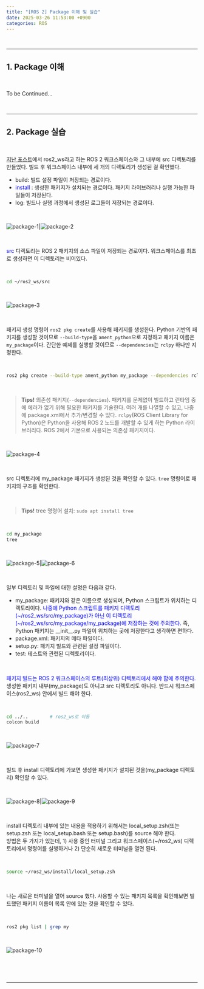 ```yaml
---
title: "[ROS 2] Package 이해 및 실습"
date: 2025-03-26 11:53:00 +0900
categories: ROS
---
```


&nbsp;  

---

## 1. Package 이해

<br>

To be Continued...

<br>

---

## 2. Package 실습

<br>

[지난 포스트](https://oksisiya.github.io/posts/create-ros-2-workspace/)에서 ros2_ws라고 하는 ROS 2 워크스페이스와 그 내부에 src 디렉토리를 만들었다. 빌드 후 워크스페이스 내부에 세 개의 디렉토리가 생성된 걸 확인했다.
  * build: 빌드 설정 파일이 저장되는 경로이다.
  * <span style="color:blue"> install </span>: 생성한 패키지가 설치되는 경로이다. 패키지 라이브러리나 실행 가능한 파일들이 저장된다.
  * log: 빌드나 실행 과정에서 생성된 로그들이 저장되는 경로이다.

<br>

![package-1](/assets/img/2025-03-26/package-1.png)|![package-2](/assets/img/2025-03-26/package-2.png)

<br>

<span style="color:blue"> src </span> 디렉토리는 ROS 2 패키지의 소스 파일이 저장되는 경로이다. 워크스페이스를 최초로 생성하면 이 디렉토리는 비어있다.

<br>

```bash
cd ~/ros2_ws/src
```

<br>

![package-3](/assets/img/2025-03-26/package-3.png)

<br>

패키지 생성 명령어 `ros2 pkg create`를 사용해 패키지를 생성한다. Python 기반의 패키지를 생성할 것이므로 `--build-type`을 `ament_python`으로 지정하고 패키지 이름은 `my_package`이다. 간단한 예제를 실행할 것이므로 `--dependencies`는 `rclpy` 하나만 지정한다.

<br>

```bash
ros2 pkg create --build-type ament_python my_package --dependencies rclpy
```

<br>

> **Tips!** 의존성 패키지(`--dependencies`). 패키지를 문제없이 빌드하고 런타임 중에 에러가 없기 위해 필요한 패키지를 기술한다. 여러 개를 나열할 수 있고, 나중에 package.xml에서 추가/변경할 수 있다. `rclpy`(ROS Client Library for Python)은 Python을 사용해 ROS 2 노드를 개발할 수 있게 하는 Python 라이브러리다. ROS 2에서 기본으로 사용되는 의존성 패키지이다.

<br>

![package-4](/assets/img/2025-03-26/package-4.png)

<br>

src 디렉토리에 my_package 패키지가 생성된 것을 확인할 수 있다. `tree` 명령어로 패키지의 구조를 확인한다.

<br>

> **Tips!** tree 명령어 설치: `sudo apt install tree`

<br>

```bash
cd my_package
tree
```

<br>

![package-5](/assets/img/2025-03-26/package-5.png)|![package-6](/assets/img/2025-03-26/package-6.png)

<br>

일부 디렉토리 및 파일에 대한 설명은 다음과 같다.
* my_package: 패키지와 같은 이름으로 생성되며, Python 스크립트가 위치하는 디렉토리이다. <span style="color:blue"> 나중에 Python 스크립트를 패키지 디렉토리(~/ros2_ws/src/my_package)가 아닌 이 디렉토리(~/ros2_ws/src/my_package/my_package)에 저장하는 것에 주의한다. </span> 즉, Python 패키지는 \_\_init\_\_.py 파일이 위치하는 곳에 저장한다고 생각하면 편하다.
* package.xml: 패키지의 메타 파일이다.
* setup.py: 패키지 빌드와 관련된 설정 파일이다.
* test: 테스트와 관련된 디렉토리이다.

<br>

<span style="color:blue"> 패키지 빌드는 ROS 2 워크스페이스의 루트(최상위) 디렉토리에서 해야 함에 주의한다. </span> 생성한 패키지 내부(my_package)도 아니고 src 디렉토리도 아니다. 반드시 워크스페이스(ros2_ws) 안에서 빌드 해야 한다.

<br>

```bash
cd ../..        # ros2_ws로 이동
colcon build
```

<br>

![package-7](/assets/img/2025-03-26/package-7.png)

<br>

빌드 후 install 디렉토리에 가보면 생성한 패키지가 설치된 것을(my_package 디렉토리) 확인할 수 있다.

<br>

![package-8](/assets/img/2025-03-26/package-8.png)|![package-9](/assets/img/2025-03-26/package-9.png)

<br>

install 디렉토리 내부에 있는 내용을 적용하기 위해서는 local_setup.zsh(또는 setup.zsh 또는 local_setup.bash 또는 setup.bash)를 source 해야 한다.  
방법은 두 가지가 있는데, 1) 사용 중인 터미널 그리고 워크스페이스(~/ros2_ws) 디렉토리에서 명령어를 실행하거나 2) 단순히 새로운 터미널을 열면 된다.

<br>

```bash
source ~/ros2_ws/install/local_setup.zsh
```
<br>

나는 새로운 터미널을 열어 source 했다. 사용할 수 있는 패키지 목록을 확인해보면 빌드했던 패키지 이름이 목록 안에 있는 것을 확인할 수 있다.

<br>

```bash
ros2 pkg list | grep my
```
<br>

![package-10](/assets/img/2025-03-26/package-10.png)

<br>

&nbsp;

---